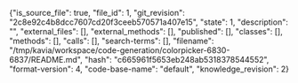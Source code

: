 {"is_source_file": true, "file_id": 1, "git_revision": "2c8e92c4b8dcc7607cd20f3ceeb570571a407e15", "state": 1, "description": "", "external_files": [], "external_methods": [], "published": [], "classes": [], "methods": [], "calls": [], "search-terms": [], "filename": "/tmp/kavia/workspace/code-generation/colorpicker-6830-6837/README.md", "hash": "c665961f5653eb248ab5318378544552", "format-version": 4, "code-base-name": "default", "knowledge_revision": 2}